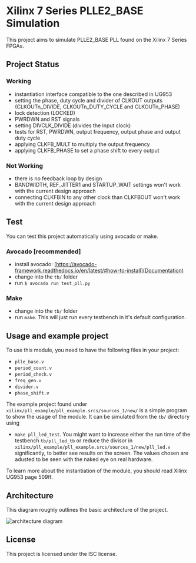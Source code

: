 # Xilinx 7 Series PLLE2_BASE Simulation

This project aims to simulate PLLE2_BASE PLL found on the Xilinx 7 Series FPGAs.
## Project Status

### Working
- instantiation interface compatible to the one described in UG953
- setting the phase, duty cycle and divider of CLKOUT outputs (CLKOUTn_DIVIDE, CLKOUTn_DUTY_CYCLE and CLKOUTn_PHASE)
- lock detection (LOCKED)
- PWRDWN and RST signals
- setting DIVCLK_DIVIDE (divides the input clock)
- tests for RST, PWRDWN, output frequency, output phase and output duty cycle
- applying CLKFB_MULT to multiply the output frequency
- applying CLKFB_PHASE to set a phase shift to every output

### Not Working
- there is no feedback loop by design
- BANDWIDTH, REF_JITTER1 and STARTUP_WAIT settings won't work with the current design approach
- connecting CLKFBIN to any other clock than CLKFBOUT won't work with the current design approach

## Test

You can test this project automatically using avocado or make.

### Avocado [recommended]

- install avocado: [https://avocado-framework.readthedocs.io/en/latest/#how-to-install](Documentation)
- change into the ```tb/``` folder
- run ```$ avocado run test_pll.py```

### Make

- change into the ```tb/``` folder
- run ```make```. This will just run every testbench in it's default configuration.

## Usage and example project

To use this module, you need to have the following files in your project:
- ```plle_base.v```
- ```period_count.v```
- ```period_check.v```
- ```freq_gen.v```
- ```divider.v```
- ```phase_shift.v```

The example project found under ```xilinx/pll_example/pll_example.srcs/sources_1/new/``` is a simple program to show the usage of the module. It can be simulated from the ```tb/``` directory using
- ```make pll_led_test```.
You might want to increase either the run time of the testbench ```tb/pll_led_tb``` or reduce the divisor in ```xilinx/pll_example/pll_example.srcs/sources_1/new/pll_led.v``` significantly, to better see results on the screen. The values chosen are adusted to be seen with the naked eye on real hardware.

To learn more about the instantiation of the module, you should read Xilinx UG953 page 509ff.

## Architecture

This diagram roughly outlines the basic architecture of the project.

![architecture diagram](https://raw.githubusercontent.com/ti-leipzig/sim-x-pll/master/arch.svg)

## License

This project is licensed under the ISC license.
